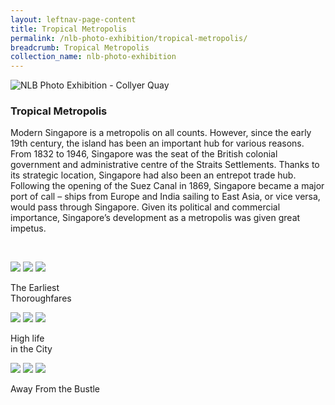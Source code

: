 ```yaml
---
layout: leftnav-page-content
title: Tropical Metropolis
permalink: /nlb-photo-exhibition/tropical-metropolis/
breadcrumb: Tropical Metropolis
collection_name: nlb-photo-exhibition
---
```

![NLB Photo Exhibition - Collyer Quay](/images/tropical-metropolis-banner.jpg)
### **Tropical Metropolis**

Modern Singapore is a metropolis on all counts. However, since the early 19th century, the island has been an important hub for various reasons. From 1832 to 1946, Singapore was the seat of the British colonial government and administrative centre of the Straits Settlements. Thanks to its strategic location, Singapore had also been an entrepot trade hub.  Following the opening of the Suez Canal in 1869, Singapore became a major port of call – ships from Europe and India sailing to East Asia, or vice versa, would pass through Singapore. Given its political and commercial importance, Singapore’s development as a metropolis was given great impetus.

<p>&nbsp;</p>

<div class="category-stacked-area">
  
<div class="photo-stacked-wrap">
  <div class="photos">
    <img class="photo-lv-1" src="/images/thoroughfares-photo-stack-1.png">
    <img class="photo-lv-2" src="/images/thoroughfares-photo-stack-2.png">
    <img class="photo-lv-3" src="/images/thoroughfares-photo-stack-3.png">
  </div>
  <p>The Earliest<br>Thorough&shy;fares</p>
  <a class="cover" href="/nlb-photo-exhibition/tropical-metropolis/the-earliest-thoroughfares/"></a>
</div> 
  
<div class="photo-stacked-wrap">
  <div class="photos">
    <img class="photo-lv-1" src="/images/highlife-photo-stack-1.png">
    <img class="photo-lv-2" src="/images/highlife-photo-stack-2.png">
    <img class="photo-lv-3" src="/images/highlife-photo-stack-3.png">
  </div>
  <p>High life<br>in the City</p>
  <a class="cover" href="/nlb-photo-exhibition/tropical-metropolis/high-life-in-the-city/"></a>
</div>

</div>

<div class="category-stacked-area">
  
<div class="photo-stacked-wrap">
  <div class="photos">
    <img class="photo-lv-1" src="/images/bustle-photo-stack-1.png">
    <img class="photo-lv-2" src="/images/bustle-photo-stack-2.png">
    <img class="photo-lv-3" src="/images/bustle-photo-stack-3.png">
  </div>
  <p>Away From the Bustle</p>
  <a class="cover" href="/nlb-photo-exhibition/tropical-metropolis/away-from-the-bustle"></a>
</div> 

</div>

